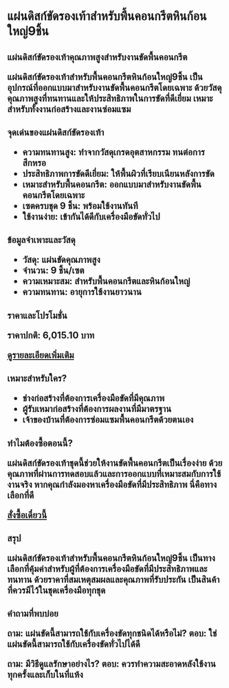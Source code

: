 # แผ่นดิสก์ขัดรองเท้าสำหรับพื้นคอนกรีตหินก้อนใหญ่9ชิ้น 

<h2>แผ่นดิสก์ขัดรองเท้าคุณภาพสูงสำหรับงานขัดพื้นคอนกรีต 

แผ่นดิสก์ขัดรองเท้าสำหรับพื้นคอนกรีตหินก้อนใหญ่9ชิ้น เป็นอุปกรณ์ที่ออกแบบมาสำหรับงานขัดพื้นคอนกรีตโดยเฉพาะ ด้วยวัสดุคุณภาพสูงที่ทนทานและให้ประสิทธิภาพในการขัดที่ดีเยี่ยม เหมาะสำหรับทั้งงานก่อสร้างและงานซ่อมแซม

<h2>จุดเด่นของแผ่นดิสก์ขัดรองเท้า

- **ความทนทานสูง**: ทำจากวัสดุเกรดอุตสาหกรรม ทนต่อการสึกหรอ
- **ประสิทธิภาพการขัดดีเยี่ยม**: ให้พื้นผิวที่เรียบเนียนหลังการขัด
- **เหมาะสำหรับพื้นคอนกรีต**: ออกแบบมาสำหรับงานขัดพื้นคอนกรีตโดยเฉพาะ
- **เซตครบชุด 9 ชิ้น**: พร้อมใช้งานทันที
- **ใช้งานง่าย**: เข้ากันได้ดีกับเครื่องมือขัดทั่วไป

<h2>ข้อมูลจำเพาะและวัสดุ

- **วัสดุ**: แผ่นขัดคุณภาพสูง
- **จำนวน**: 9 ชิ้น/เซต
- **ความเหมาะสม**: สำหรับพื้นคอนกรีตและหินก้อนใหญ่
- **ความทนทาน**: อายุการใช้งานยาวนาน

<h2>ราคาและโปรโมชั่น

**ราคาปกติ**: 6,015.10 บาท

<div class="flex justify-center my-2">
<a href="https://buy.csgad.com/oBhFXHO" rel="nofollow sponsored" target="_blank" class="py-2 px-4 rounded-md text-white font-semibold bg-gradient-to-r from-[#f73c22] to-[#ff7b48]">ดูรายละเอียดเพิ่มเติม</a>
</div>

<h2>เหมาะสำหรับใคร?

- ช่างก่อสร้างที่ต้องการเครื่องมือขัดที่มีคุณภาพ
- ผู้รับเหมาก่อสร้างที่ต้องการผลงานที่มีมาตรฐาน
- เจ้าของบ้านที่ต้องการซ่อมแซมพื้นคอนกรีตด้วยตนเอง

<h2>ทำไมต้องซื้อตอนนี้?

แผ่นดิสก์ขัดรองเท้าชุดนี้ช่วยให้งานขัดพื้นคอนกรีตเป็นเรื่องง่าย ด้วยคุณภาพที่ผ่านการทดสอบแล้วและการออกแบบที่เหมาะสมกับการใช้งานจริง หากคุณกำลังมองหาเครื่องมือขัดที่มีประสิทธิภาพ นี่คือทางเลือกที่ดี

<div class="flex justify-center my-2">
<a href="https://buy.csgad.com/oBhFXHO" rel="nofollow sponsored" target="_blank" class="py-2 px-4 rounded-md text-white font-semibold bg-gradient-to-r from-[#f73c22] to-[#ff7b48]">สั่งซื้อเดี๋ยวนี้</a>
</div>

<h2>สรุป

แผ่นดิสก์ขัดรองเท้าสำหรับพื้นคอนกรีตหินก้อนใหญ่9ชิ้น เป็นทางเลือกที่คุ้มค่าสำหรับผู้ที่ต้องการเครื่องมือขัดที่มีประสิทธิภาพและทนทาน ด้วยราคาที่สมเหตุสมผลและคุณภาพที่รับประกัน เป็นสินค้าที่ควรมีไว้ในชุดเครื่องมือทุกชุด

<h2>คำถามที่พบบ่อย

**ถาม**: แผ่นขัดนี้สามารถใช้กับเครื่องขัดทุกชนิดได้หรือไม่?
**ตอบ**: ใช่ แผ่นขัดนี้สามารถใช้กับเครื่องขัดทั่วไปได้ดี

**ถาม**: มีวิธีดูแลรักษาอย่างไร?
**ตอบ**: ควรทำความสะอาดหลังใช้งานทุกครั้งและเก็บในที่แห้ง